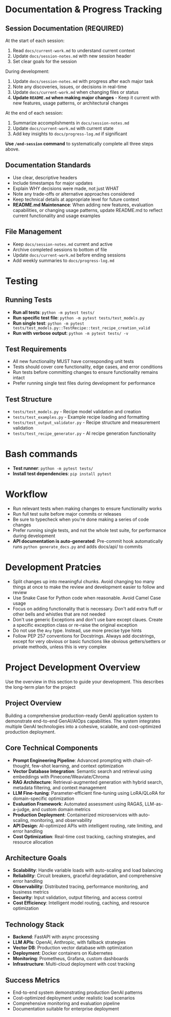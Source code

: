 # Documentation & Progress Tracking

## Session Documentation (REQUIRED)
At the start of each session:
1. Read `docs/current-work.md` to understand current context
2. Update `docs/session-notes.md` with new session header
3. Set clear goals for the session

During development:
1. Update `docs/session-notes.md` with progress after each major task
2. Note any discoveries, issues, or decisions in real-time
3. Update `docs/current-work.md` when changing files or status
4. **Update `README.md` when making major changes** - Keep it current with new features, usage patterns, or architectural changes

At the end of each session:
1. Summarize accomplishments in `docs/session-notes.md`
2. Update `docs/current-work.md` with current state
3. Add key insights to `docs/progress-log.md` if significant

**Use `/end-session` command** to systematically complete all three steps above.

## Documentation Standards
- Use clear, descriptive headers
- Include timestamps for major updates
- Explain WHY decisions were made, not just WHAT
- Note any trade-offs or alternative approaches considered
- Keep technical details at appropriate level for future context
- **README.md Maintenance**: When adding new features, evaluation capabilities, or changing usage patterns, update README.md to reflect current functionality and usage examples

## File Management
- Keep `docs/session-notes.md` current and active
- Archive completed sessions to bottom of file
- Update `docs/current-work.md` before ending sessions
- Add weekly summaries to `docs/progress-log.md`

# Testing

## Running Tests
- **Run all tests**: `python -m pytest tests/`
- **Run specific test file**: `python -m pytest tests/test_models.py`
- **Run single test**: `python -m pytest tests/test_models.py::TestRecipe::test_recipe_creation_valid`
- **Run with verbose output**: `python -m pytest tests/ -v`

## Test Requirements
- All new functionality MUST have corresponding unit tests
- Tests should cover core functionality, edge cases, and error conditions
- Run tests before committing changes to ensure functionality remains intact
- Prefer running single test files during development for performance

## Test Structure
- `tests/test_models.py` - Recipe model validation and creation
- `tests/test_examples.py` - Example recipe loading and formatting
- `tests/test_output_validator.py` - Recipe structure and measurement validation
- `tests/test_recipe_generator.py` - AI recipe generation functionality

# Bash commands
- **Test runner**: `python -m pytest tests/`
- **Install test dependencies**: `pip install pytest`

# Workflow
- Run relevant tests when making changes to ensure functionality works
- Run full test suite before major commits or releases
- Be sure to typecheck when you're done making a series of code changes
- Prefer running single tests, and not the whole test suite, for performance during development
- **API documentation is auto-generated**: Pre-commit hook automatically runs `python generate_docs.py` and adds docs/api/ to commits

# Development Pratcies
- Split changes up into meaningful chunks. Avoid changing too many things at once to make the review and development easier to follow and review
- Use Snake Case for Python code when reasonable. Avoid Camel Case usage
- Focus on adding functionality that is necessary. Don't add extra fluff or other bells and whistles that are not needed
- Don't use generic Exceptions and don't use bare except claues. Create a specific exception class or re-raise the original exception
- Do not use the `Any` type. Instead, use more precise type hints
- Follow PEP 257 conventions for Docstrings. Always add docstrings, except for very obvious or basic functions like obvious getters/setters or private methods, unless this is very complex

# Project Development Overview

Use the overview in this section to guide your development. This describes the long-term plan for the project

## Project Overview
Building a comprehensive production-ready GenAI application system to demonstrate end-to-end GenAI/AIOps capabilities. The system integrates multiple GenAI technologies into a cohesive, scalable, and cost-optimized production deployment.

## Core Technical Components
- **Prompt Engineering Pipeline**: Advanced prompting with chain-of-thought, few-shot learning, and context optimization
- **Vector Database Integration**: Semantic search and retrieval using embeddings with Pinecone/Weaviate/Chroma
- **RAG Architecture**: Retrieval-augmented generation with hybrid search, metadata filtering, and context management
- **LLM Fine-tuning**: Parameter-efficient fine-tuning using LoRA/QLoRA for domain-specific optimization
- **Evaluation Framework**: Automated assessment using RAGAS, LLM-as-a-judge, and custom domain metrics
- **Production Deployment**: Containerized microservices with auto-scaling, monitoring, and observability
- **API Design**: AI-optimized APIs with intelligent routing, rate limiting, and error handling
- **Cost Optimization**: Real-time cost tracking, caching strategies, and resource allocation

## Architecture Goals
- **Scalability**: Handle variable loads with auto-scaling and load balancing
- **Reliability**: Circuit breakers, graceful degradation, and comprehensive error handling  
- **Observability**: Distributed tracing, performance monitoring, and business metrics
- **Security**: Input validation, output filtering, and access control
- **Cost Efficiency**: Intelligent model routing, caching, and resource optimization

## Technology Stack
- **Backend**: FastAPI with async processing
- **LLM APIs**: OpenAI, Anthropic, with fallback strategies
- **Vector DB**: Production vector database with optimization
- **Deployment**: Docker containers on Kubernetes
- **Monitoring**: Prometheus, Grafana, custom dashboards
- **Infrastructure**: Multi-cloud deployment with cost tracking

## Success Metrics
- End-to-end system demonstrating production GenAI patterns
- Cost-optimized deployment under realistic load scenarios  
- Comprehensive monitoring and evaluation pipeline
- Documentation suitable for enterprise deployment